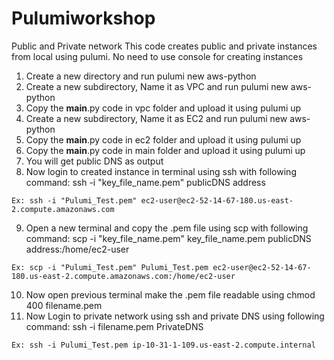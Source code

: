 # Pulumiworkshop
 Public and Private network
 This code creates public and private instances from local using pulumi. No need to use console for creating instances
1. Create a new directory and run pulumi new aws-python 
2. Create a new subdirectory, Name it as VPC and run pulumi new aws-python
3. Copy the __main__.py code in vpc folder and upload it using pulumi up
4. Create a new subdirectory, Name it as EC2 and run pulumi new aws-python
5. Copy the __main__.py code in ec2 folder and upload it using pulumi up
6. Copy the __main__.py code in main folder and upload it using pulumi up
7. You will get public DNS as output
8. Now login to created instance in terminal using ssh with following command: ssh -i "key_file_name.pem" publicDNS address
```
Ex: ssh -i "Pulumi_Test.pem" ec2-user@ec2-52-14-67-180.us-east-2.compute.amazonaws.com
```
9.  Open a new terminal and copy the .pem file using scp with following command: scp -i "key_file_name.pem" key_file_name.pem publicDNS address:/home/ec2-user
```
Ex: scp -i "Pulumi_Test.pem" Pulumi_Test.pem ec2-user@ec2-52-14-67-180.us-east-2.compute.amazonaws.com:/home/ec2-user
```
10. Now open previous terminal make the .pem file readable using chmod 400 filename.pem 
11. Now Login to private network using ssh and private DNS using following command: ssh -i filename.pem PrivateDNS
```
Ex: ssh -i Pulumi_Test.pem ip-10-31-1-109.us-east-2.compute.internal
```
